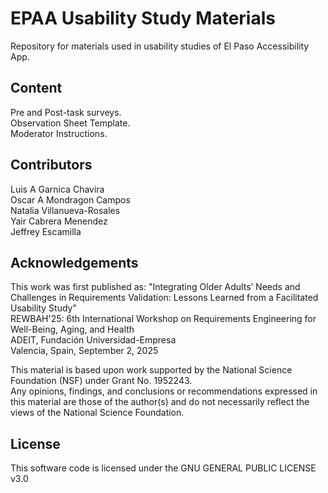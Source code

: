 # EPAA Usability Study Materials
Repository for materials used in usability studies of El Paso Accessibility App.

## Content
Pre and Post-task surveys.   
Observation Sheet Template.   
Moderator Instructions.   

## Contributors
Luis A Garnica Chavira   
Oscar A Mondragon Campos   
Natalia Villanueva-Rosales   
Yair Cabrera Menendez   
Jeffrey Escamilla   

## Acknowledgements
This work was first published as:
"Integrating Older Adults’ Needs and Challenges in Requirements Validation: Lessons Learned from a Facilitated Usability Study"   
REWBAH'25: 6th International Workshop on Requirements Engineering for Well-Being, Aging, and Health     
ADEIT, Fundación Universidad-Empresa   
Valencia, Spain, September 2, 2025   

This material is based upon work supported by the National Science Foundation (NSF) under Grant No. 1952243.    
Any opinions, findings, and conclusions or recommendations expressed in this material are those of the author(s) and do not necessarily reflect the views of the National Science Foundation.

## License 
This software code is licensed under the GNU GENERAL PUBLIC LICENSE v3.0   
